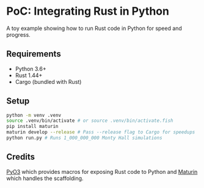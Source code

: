 # PoC: Integrating Rust in Python

A toy example showing how to run Rust code in Python for speed and
progress.

## Requirements

* Python 3.6+
* Rust 1.44+
* Cargo (bundled with Rust)

## Setup

```bash
python -m venv .venv
source .venv/bin/activate # or source .venv/bin/activate.fish
pip install maturin
maturin develop --release # Pass --release flag to Cargo for speedups
python run.py # Runs 1_000_000_000 Monty Hall simulations
```

## Credits

[PyO3](https://github.com/PyO3/pyo3) which provides macros for exposing
Rust code to Python and [Maturin](https://maturin.rs) which handles the
scaffolding.
